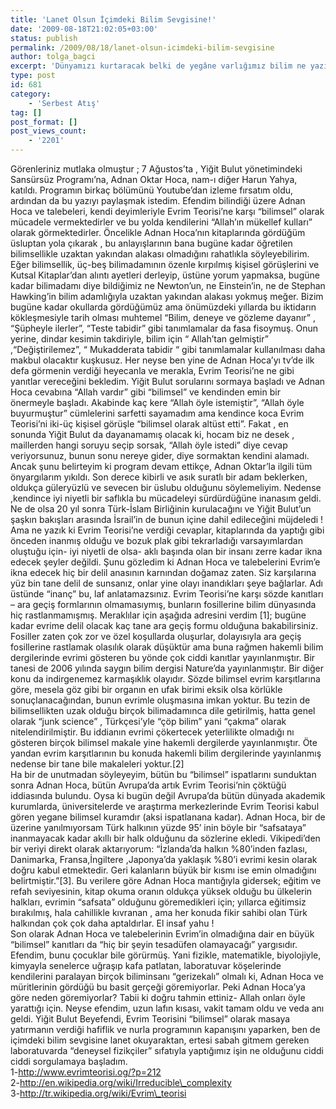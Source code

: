 ```yaml
---
title: 'Lanet Olsun İçimdeki Bilim Sevgisine!'
date: '2009-08-18T21:02:05+03:00'
status: publish
permalink: /2009/08/18/lanet-olsun-icimdeki-bilim-sevgisine
author: tolga_bagci
excerpt: 'Dünyamızı kurtaracak belki de yegâne varlığımız bilim ne yazık ki kendisine yapılan saldırılar konusunda yüzyıllardan beri tecrübeli. Hal böyle olunca orta çağdaki karanlık zihinlerin günümüze yansımalarına karşı da kolay kolay pes edecek değil. Hele ki dünyanın sonuna kadar ona eşlik edecek tonlarca bilim sevdalısı onun ışığından yararlanırken.'
type: post
id: 681
category:
    - 'Serbest Atış'
tag: []
post_format: []
post_views_count:
    - '2201'
---
```

Görenleriniz mutlaka olmuştur ; 7 Ağustos’ta , Yiğit Bulut yönetimindeki Sansürsüz Programı’na, Adnan Oktar Hoca, nam-ı diğer Harun Yahya, katıldı. Programın birkaç bölümünü Youtube’dan izleme fırsatım oldu, ardından da bu yazıyı paylaşmak istedim. Efendim bilindiği üzere Adnan Hoca ve talebeleri, kendi deyimleriyle Evrim Teorisi’ne karşı “bilimsel” olarak mücadele vermektedirler ve bu yolda kendilerini “Allah’ın mükellef kulları” olarak görmektedirler. Öncelikle Adnan Hoca’nın kitaplarında gördüğüm üsluptan yola çıkarak , bu anlayışlarının bana bugüne kadar öğretilen bilimsellikle uzaktan yakından alakası olmadığını rahatlıkla söyleyebilirim. Eğer bilimsellik, üç-beş bilimadamının özenle kırpılmış kişisel görüşlerini ve Kutsal Kitaplar’dan alıntı ayetleri derleyip, üstüne yorum yapmaksa, bugüne kadar bilimadamı diye bildiğimiz ne Newton’un, ne Einstein’in, ne de Stephan Hawking’in bilim adamlığıyla uzaktan yakından alakası yokmuş meğer. Bizim bugüne kadar okullarda gördüğümüz ama önümüzdeki yıllarda bu iktidarın kökleşmesiyle tarih olması muhtemel “Bilim, deneye ve gözleme dayanır” , “Şüpheyle ilerler”, “Teste tabidir” gibi tanımlamalar da fasa fisoymuş. Onun yerine, dindar kesimin takdiriyle, bilim için “ Allah’tan gelmiştir” ,“Değiştirilemez”, “ Mukadderata tabidir “ gibi tanımlamalar kullanılması daha makbul olacaktır kuşkusuz. Her neyse ben yine de Adnan Hoca’yı tv’de ilk defa görmenin verdiği heyecanla ve merakla, Evrim Teorisi’ne ne gibi yanıtlar vereceğini bekledim. Yiğit Bulut sorularını sormaya başladı ve Adnan Hoca cevabına “Allah vardır” gibi “bilimsel” ve kendinden emin bir önermeyle başladı. Akabinde kaç kere “Allah öyle istemiştir”, “Allah öyle buyurmuştur” cümlelerini sarfetti sayamadım ama kendince koca Evrim Teorisi’ni iki-üç kişisel görüşle “bilimsel olarak altüst etti”. Fakat , en sonunda Yiğit Bulut da dayanamamış olacak ki, hocam biz ne desek , maillerden hangi soruyu seçip sorsak, “Allah öyle istedi” diye cevap veriyorsunuz, bunun sonu nereye gider, diye sormaktan kendini alamadı.  
Ancak şunu belirteyim ki program devam ettikçe, Adnan Oktar’la ilgili tüm önyargılarım yıkıldı. Son derece kibirli ve asık suratlı bir adam beklerken, oldukça güleryüzlü ve sevecen bir üslubu olduğunu söylemeliyim. Nedense ,kendince iyi niyetli bir saflıkla bu mücadeleyi sürdürdüğüne inanasım geldi. Ne de olsa 20 yıl sonra Türk-İslam Birliğinin kurulacağını ve Yiğit Bulut’un şaşkın bakışları arasında İsrail’in de bunun içine dahil edileceğini müjdeledi ! Ama ne yazık ki Evrim Teorisi’ne verdiği cevaplar, kitaplarında da yaptığı gibi önceden inanmış olduğu ve bozuk plak gibi tekrarladığı varsayımlardan oluştuğu için- iyi niyetli de olsa- aklı başında olan bir insanı zerre kadar ikna edecek şeyler değildi. Şunu gözledim ki Adnan Hoca ve talebelerini Evrim’e ikna edecek hiç bir delil anasının karnından doğamaz zaten. Siz karşılarına yüz bin tane delil de sunsanız, onlar yine olayı inandıkları şeye bağlarlar. Adı üstünde “inanç” bu, laf anlatamazsınız. Evrim Teorisi’ne karşı sözde kanıtları – ara geçiş formlarının olmamasıymış, bunların fosillerine bilim dünyasında hiç rastlanmamışmış. Meraklılar için aşağıda adresini verdim \[1\]; bugüne kadar evrime delil olacak kaç tane ara geçiş formu olduğuna bakabilirsiniz. Fosiller zaten çok zor ve özel koşullarda oluşurlar, dolayısıyla ara geçiş fosillerine rastlamak olasılık olarak düşüktür ama buna rağmen hakemli bilim dergilerinde evrimi gösteren bu yönde çok ciddi kanıtlar yayınlanmıştır. Bir tanesi de 2006 yılında saygın bilim dergisi Nature’da yayınlanmıştır. Bir diğer konu da indirgenemez karmaşıklık olayıdır. Sözde bilimsel evrim karşıtlarına göre, mesela göz gibi bir organın en ufak birimi eksik olsa körlükle sonuçlanacağından, bunun evrimle oluşmasına imkan yoktur. Bu tezin de bilimsellikten uzak olduğu birçok bilimadamınca dile getirilmiş, hatta genel olarak “junk science” , Türkçesi’yle “çöp bilim” yani “çakma” olarak nitelendirilmiştir. Bu iddianın evrimi çökertecek yeterlilikte olmadığı nı gösteren birçok bilimsel makale yine hakemli dergilerde yayınlanmıştır. Öte yandan evrim karşıtlarının bu konuda hakemli bilim dergilerinde yayınlanmış nedense bir tane bile makaleleri yoktur.\[2\]  
Ha bir de unutmadan söyleyeyim, bütün bu “bilimsel” ispatlarını sunduktan sonra Adnan Hoca, bütün Avrupa’da artık Evrim Teorisi’nin çöktüğü iddiasında bulundu. Oysa ki bugün değil Avrupa’da bütün dünyada akademik kurumlarda, üniversitelerde ve araştırma merkezlerinde Evrim Teorisi kabul gören yegane bilimsel kuramdır (aksi ispatlanana kadar). Adnan Hoca, bir de üzerine yanılmıyorsam Türk halkının yüzde 95’ inin böyle bir “safsataya” inanmayacak kadar akıllı bir halk olduğunu da sözlerine ekledi. Vikipedi’den bir veriyi direkt olarak aktarıyorum: “İzlanda’da halkın %80’inden fazlası, Danimarka, Fransa,İngiltere ,Japonya’da yaklaşık %80’i evrimi kesin olarak doğru kabul etmektedir. Geri kalanların büyük bir kısmı ise emin olmadığını belirtmiştir.”\[3\]. Bu verilere göre Adnan Hoca mantığıyla gidersek; eğitim ve refah seviyesinin, kitap okuma oranın oldukça yüksek olduğu bu ülkelerin halkları, evrimin “safsata” olduğunu göremedikleri için; yıllarca eğitimsiz bırakılmış, hala cahillikle kıvranan , ama her konuda fikir sahibi olan Türk halkından çok çok daha aptaldırlar. El insaf yahu !  
Son olarak Adnan Hoca ve talebelerinin Evrim’in olmadığına dair en büyük “bilimsel” kanıtları da “hiç bir şeyin tesadüfen olamayacağı” yargısıdır. Efendim, bunu çocuklar bile görürmüş. Yani fizikle, matematikle, biyolojiyle, kimyayla senelerce uğraşıp kafa patlatan, laboratuvar köşelerinde kendilerini paralayan birçok biliminsanı “gerizekalı” olmalı ki, Adnan Hoca ve müritlerinin gördüğü bu basit gerçeği göremiyorlar. Peki Adnan Hoca’ya göre neden göremiyorlar? Tabii ki doğru tahmin ettiniz- Allah onları öyle yarattığı için. Neyse efendim, uzun lafın kısası, vakit tamam oldu ve veda anı geldi. Yiğit Bulut Beyefendi, Evrim Teorisini “bilimsel” olarak masaya yatırmanın verdiği hafiflik ve nurla programının kapanışını yaparken, ben de içimdeki bilim sevgisine lanet okuyaraktan, ertesi sabah gitmem gereken laboratuvarda “deneysel fizikçiler” sıfatıyla yaptığımız işin ne olduğunu ciddi ciddi sorgulamaya başladım.  
1-http://www.evrimteorisi.og/?p=212  
2-http://en.wikipedia.org/wiki/Irreducible\_complexity  
3-http://tr.wikipedia.org/wiki/Evrim\_teorisi